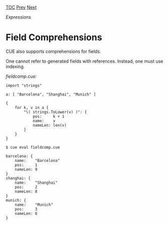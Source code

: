 [TOC](Readme.md) [Prev](listcomp.md) [Next](conditional.md)

_Expressions_

# Field Comprehensions

CUE also supports comprehensions for fields.

One cannot refer to generated fields with references.
Instead, one must use indexing.

<!-- CUE editor -->
_fieldcomp.cue:_
```
import "strings"

a: [ "Barcelona", "Shanghai", "Munich" ]

{
    for k, v in a {
        "\( strings.ToLower(v) )": {
            pos:     k + 1
            name:    v
            nameLen: len(v)
        }
    }
}
```

<!-- result -->
`$ cue eval fieldcomp.cue`
```
barcelona: {
    name:    "Barcelona"
    pos:     1
    nameLen: 9
}
shanghai: {
    name:    "Shanghai"
    pos:     2
    nameLen: 8
}
munich: {
    name:    "Munich"
    pos:     3
    nameLen: 6
}
```
